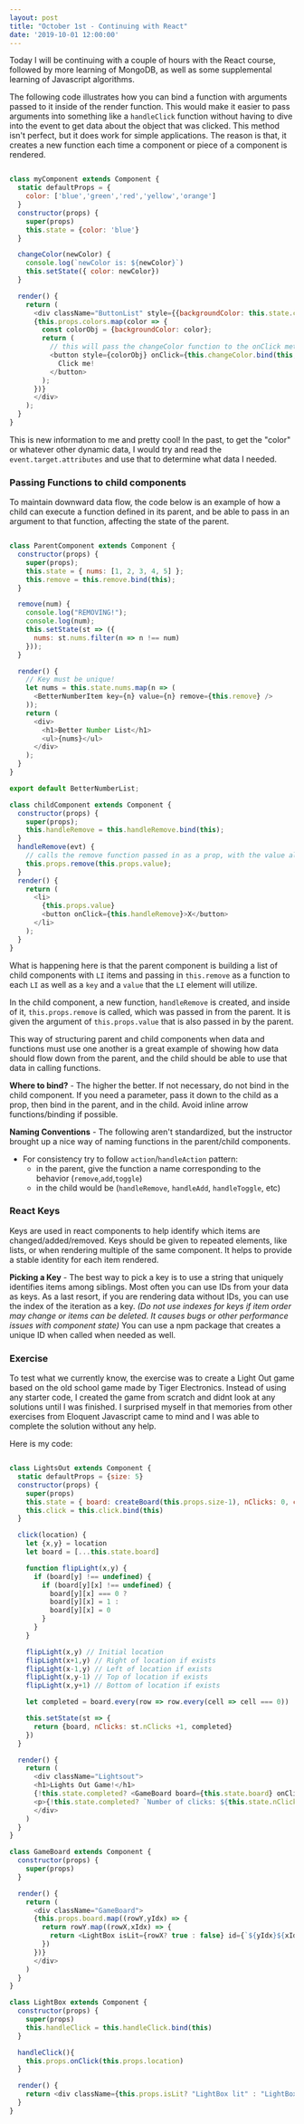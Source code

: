 ```yaml
---
layout: post
title: "October 1st - Continuing with React"
date: '2019-10-01 12:00:00'
---
```

Today I will be continuing with a couple of hours with the React course, followed by more learning of MongoDB, as well as some supplemental learning of Javascript algorithms.

The following code illustrates how you can bind a function with arguments passed to it inside of the render function. This would make it easier to pass arguments into something like a `handleClick` function without having to dive into the event to get data about the object that was clicked. This method isn't perfect, but it does work for simple applications. The reason is that, it creates a new function each time a component or piece of a component is rendered.
```javascript

class myComponent extends Component {
  static defaultProps = {
    color: ['blue','green','red','yellow','orange']
  }
  constructor(props) {
    super(props)
    this.state = {color: 'blue'}
  }

  changeColor(newColor) {
    console.log(`newColor is: ${newColor}`)
    this.setState({ color: newColor})
  }

  render() {
    return (
      <div className="ButtonList" style={{backgroundColor: this.state.color}}>
      {this.props.colors.map(color => {
        const colorObj = {backgroundColor: color};
        return (
          // this will pass the changeColor function to the onClick method, giving it the argument of the current color
          <button style={colorObj} onClick={this.changeColor.bind(this, color)}>
            Click me!
          </button>
        );
      })}
      </div>
    );
  }
}
```
<!--more-->
This is new information to me and pretty cool! In the past, to get the "color" or whatever other dynamic data, I would try and read the `event.target.attributes` and use that to determine what data I needed.

### Passing Functions to child components
To maintain downward data flow, the code below is an example of how a child can execute a function defined in its parent, and be able to pass in an argument to that function, affecting the state of the parent.
```javascript

class ParentComponent extends Component {
  constructor(props) {
    super(props);
    this.state = { nums: [1, 2, 3, 4, 5] };
    this.remove = this.remove.bind(this);
  }

  remove(num) {
    console.log("REMOVING!");
    console.log(num);
    this.setState(st => ({
      nums: st.nums.filter(n => n !== num)
    }));
  }

  render() {
    // Key must be unique!
    let nums = this.state.nums.map(n => (
      <BetterNumberItem key={n} value={n} remove={this.remove} />
    ));
    return (
      <div>
        <h1>Better Number List</h1>
        <ul>{nums}</ul>
      </div>
    );
  }
}

export default BetterNumberList;

class childComponent extends Component {
  constructor(props) {
    super(props);
    this.handleRemove = this.handleRemove.bind(this);
  }
  handleRemove(evt) {
    // calls the remove function passed in as a prop, with the value also passed in as a prop
    this.props.remove(this.props.value);
  }
  render() {
    return (
      <li>
        {this.props.value}
        <button onClick={this.handleRemove}>X</button>
      </li>
    );
  }
}
```
What is happening here is that the parent component is building a list of child components with `LI` items and passing in `this.remove` as a function to each `LI` as well as a `key` and a `value` that the `LI` element will utilize.

In the child component, a new function, `handleRemove` is created, and inside of it, `this.props.remove` is called, which was passed in from the parent. It is given the argument of `this.props.value` that is also passed in by the parent.

This way of structuring parent and child components when data and functions must use one another is a great example of showing how data should flow down from the parent, and the child should be able to use that data in calling functions.

**Where to bind?** - The higher the better. If not necessary, do not bind in the child component. If you need a parameter, pass it down to the child as a prop, then bind in the parent, and in the child. Avoid inline arrow functions/binding if possible.

**Naming Conventions** - The following aren't standardized, but the instructor brought up a nice way of naming functions in the parent/child components.
- For consistency try to follow `action`/`handleAction` pattern:
  - in the parent, give the function a name corresponding to the behavior (`remove`,`add`,`toggle`)
  - in the child would be (`handleRemove`, `handleAdd`, `handleToggle`, etc)

### React Keys
Keys are used in react components to help identify which items are changed/added/removed. Keys should be given to repeated elements, like lists, or when rendering multiple of the same component. It helps to provide a stable identity for each item rendered.


**Picking a Key** - The best way to pick a key is to use a string that uniquely identifies items among siblings. Most often you can use IDs from your data as keys. As a last resort, if you are rendering data without IDs, you can use the index of the iteration as a key. _(Do not use indexes for keys if item order may change or items can be deleted. It causes bugs or other performance issues with component state)_ You can use a npm package that creates a unique ID when called when needed as well.

### Exercise
To test what we currently know, the exercise was to create a Light Out game based on the old school game made by Tiger Electronics. Instead of using any starter code, I created the game from scratch and didnt look at any solutions until I was finished. I surprised myself in that memories from other exercises from Eloquent Javascript came to mind and I was able to complete the solution without any help.

Here is my code:
```javascript

class LightsOut extends Component {
  static defaultProps = {size: 5}
  constructor(props) {
    super(props)
    this.state = { board: createBoard(this.props.size-1), nClicks: 0, completed: false}
    this.click = this.click.bind(this)
  }

  click(location) {
    let {x,y} = location
    let board = [...this.state.board]

    function flipLight(x,y) {
      if (board[y] !== undefined) {
        if (board[y][x] !== undefined) {
          board[y][x] === 0 ?
          board[y][x] = 1 :
          board[y][x] = 0
        }
      }
    }

    flipLight(x,y) // Initial location
    flipLight(x+1,y) // Right of location if exists
    flipLight(x-1,y) // Left of location if exists
    flipLight(x,y-1) // Top of location if exists
    flipLight(x,y+1) // Bottom of location if exists

    let completed = board.every(row => row.every(cell => cell === 0))

    this.setState(st => {
      return {board, nClicks: st.nClicks +1, completed}
    })
  }

  render() {
    return (
      <div className="Lightsout">
      <h1>Lights Out Game!</h1>
      {!this.state.completed? <GameBoard board={this.state.board} onClick={this.click}/> : null}
      <p>{!this.state.completed? `Number of clicks: ${this.state.nClicks}` : `You Win!`}</p>
      </div>
    )
  }
}

class GameBoard extends Component {
  constructor(props) {
    super(props)
  }

  render() {
    return (
      <div className="GameBoard">
      {this.props.board.map((rowY,yIdx) => {
        return rowY.map((rowX,xIdx) => {
          return <LightBox isLit={rowX? true : false} id={`${yIdx}${xIdx}0${rowX}`} onClick={this.props.onClick} location={{x:xIdx, y:yIdx}}/>
        })
      })}
      </div>
    )
  }
}

class LightBox extends Component {
  constructor(props) {
    super(props)
    this.handleClick = this.handleClick.bind(this)
  }

  handleClick(){
    this.props.onClick(this.props.location)
  }

  render() {
    return <div className={this.props.isLit? "LightBox lit" : "LightBox"} key={this.props.id} onClick={this.handleClick}/>
  }
}
```
